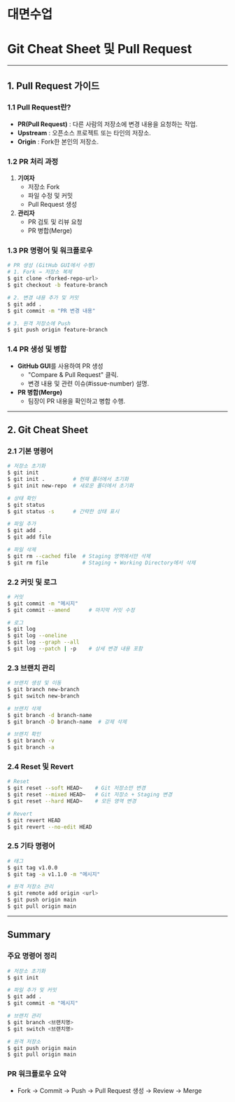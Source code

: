 # 대면수업
# Git Cheat Sheet 및 Pull Request

---

## 1. Pull Request 가이드

### 1.1 Pull Request란?
- **PR(Pull Request)** : 다른 사람의 저장소에 변경 내용을 요청하는 작업.
- **Upstream** : 오픈소스 프로젝트 또는 타인의 저장소.
- **Origin** : Fork한 본인의 저장소.

### 1.2 PR 처리 과정
1. **기여자**
   - 저장소 Fork
   - 파일 수정 및 커밋
   - Pull Request 생성
2. **관리자**
   - PR 검토 및 리뷰 요청
   - PR 병합(Merge)

### 1.3 PR 명령어 및 워크플로우
```bash
# PR 생성 (GitHub GUI에서 수행)
# 1. Fork → 저장소 복제
$ git clone <forked-repo-url>
$ git checkout -b feature-branch

# 2. 변경 내용 추가 및 커밋
$ git add .
$ git commit -m "PR 변경 내용"

# 3. 원격 저장소에 Push
$ git push origin feature-branch
```

### 1.4 PR 생성 및 병합
- **GitHub GUI**를 사용하여 PR 생성
  - "Compare & Pull Request" 클릭.
  - 변경 내용 및 관련 이슈(#issue-number) 설명.
- **PR 병합(Merge)**
  - 팀장이 PR 내용을 확인하고 병합 수행.

---

## 2. Git Cheat Sheet

### 2.1 기본 명령어
```bash
# 저장소 초기화
$ git init
$ git init .         # 현재 폴더에서 초기화
$ git init new-repo  # 새로운 폴더에서 초기화

# 상태 확인
$ git status
$ git status -s      # 간략한 상태 표시

# 파일 추가
$ git add .
$ git add file

# 파일 삭제
$ git rm --cached file  # Staging 영역에서만 삭제
$ git rm file           # Staging + Working Directory에서 삭제
```

### 2.2 커밋 및 로그
```bash
# 커밋
$ git commit -m "메시지"
$ git commit --amend      # 마지막 커밋 수정

# 로그
$ git log
$ git log --oneline
$ git log --graph --all
$ git log --patch | -p    # 상세 변경 내용 포함
```

### 2.3 브랜치 관리
```bash
# 브랜치 생성 및 이동
$ git branch new-branch
$ git switch new-branch

# 브랜치 삭제
$ git branch -d branch-name
$ git branch -D branch-name  # 강제 삭제

# 브랜치 확인
$ git branch -v
$ git branch -a
```

### 2.4 Reset 및 Revert
```bash
# Reset
$ git reset --soft HEAD~    # Git 저장소만 변경
$ git reset --mixed HEAD~   # Git 저장소 + Staging 변경
$ git reset --hard HEAD~    # 모든 영역 변경

# Revert
$ git revert HEAD
$ git revert --no-edit HEAD
```

### 2.5 기타 명령어
```bash
# 태그
$ git tag v1.0.0
$ git tag -a v1.1.0 -m "메시지"

# 원격 저장소 관리
$ git remote add origin <url>
$ git push origin main
$ git pull origin main
```
---

## Summary

### 주요 명령어 정리
```bash
# 저장소 초기화
$ git init

# 파일 추가 및 커밋
$ git add .
$ git commit -m "메시지"

# 브랜치 관리
$ git branch <브랜치명>
$ git switch <브랜치명>

# 원격 저장소
$ git push origin main
$ git pull origin main
```

### PR 워크플로우 요약
- Fork → Commit → Push → Pull Request 생성 → Review → Merge

